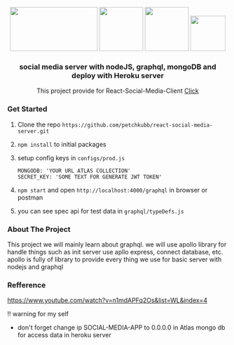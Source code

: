 <p align="center">
   <img src="https://images.g2crowd.com/uploads/product/image/social_landscape/social_landscape_bf0fb4cb7fe948c42f37ded73895638f/salesforce-heroku.png" width="200" height="100" />
<img src="https://images.tutorialedge.net/images/node.png" width="100" height="100" />
 <img src="https://montykamath.files.wordpress.com/2018/02/graphql.png" width="100" height="100" />
  <img src="https://mein-aktienmarkt.de/wp-content/uploads/mongodb-logo-q.png" width="80" height="80" />
  <h3 align="center">social media server with nodeJS, graphql, mongoDB and deploy with Heroku server</h5>
  <div align="center">This project provide for React-Social-Media-Client <a href='https://github.com/petchkubb/react-social-media-client'>Click</a></div>
</p>

### Get Started
 1. Clone the repo `https://github.com/petchkubb/react-social-media-server.git`
 2. `npm install` to initial packages
 3. setup config keys in `configs/prod.js`
 
    ```
    MONGODB: 'YOUR URL ATLAS COLLECTION'
    SECRET_KEY: 'SOME TEXT FOR GENERATE JWT TOKEN'
    ```
4. `npm start` and open `http://localhost:4000/graphql` in browser or postman
5. you can see spec api for test data in `graphql/typeDefs.js` 

### About The Project

This project we will mainly learn about graphql. we will use apollo library for handle things such as init server use apllo express, connect database, etc.
apollo is fully of library to provide every thing we use for basic server with nodejs and graphql

### Refference
  https://www.youtube.com/watch?v=n1mdAPFq2Os&list=WL&index=4



!! warning for my self
   - don't forget change ip SOCIAL-MEDIA-APP to 0.0.0.0 in Atlas mongo db for access data in heroku server

